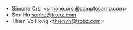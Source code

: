 - Simone Orsi \<<simone.orsi@camptocamp.com>\>
- Son Ho <sonhd@trobz.com>
- Thien Vo Hong \<<thienvh@trobz.com>\>
